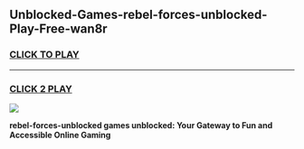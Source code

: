 
## Unblocked-Games-rebel-forces-unblocked-Play-Free-wan8r
<h3>
<a href="https://premium76.site?title=rebel-forces-unblocked&ref=12A">CLICK TO PLAY</a></h3>
<hr>

<h3>
<a href="https://premium76.site?title=rebel-forces-unblocked&ref=12A">CLICK 2 PLAY</a>
  
</h3>

<a href="https://premium76.site?title=rebel-forces-unblocked&ref=12A"><img src="https://clearcache.store/games.png"></a>


**rebel-forces-unblocked games unblocked: Your Gateway to Fun and Accessible Online Gaming**
